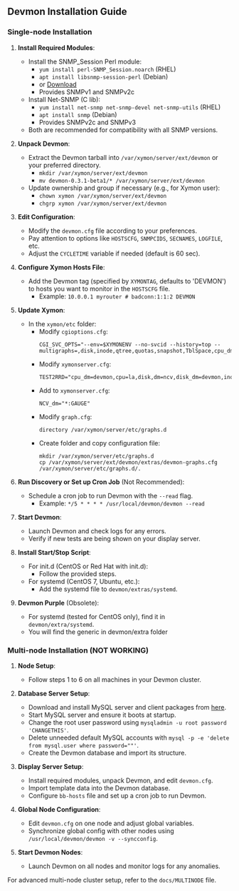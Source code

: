<!DOCTYPE markdown>
<!DOCTYPE markdown>
## Devmon Installation Guide

### Single-node Installation

1. **Install Required Modules**:
   - Install the SNMP_Session Perl module:
     - `yum install perl-SNMP_Session.noarch` (RHEL)
     - `apt install libsnmp-session-perl` (Debian)
     - or [Download](https://github.com/sleinen/snmp-session)
     - Provides SNMPv1 and SNMPv2c
   - Install Net-SNMP (C lib):
     - `yum install net-snmp net-snmp-devel net-snmp-utils` (RHEL)
     - `apt install snmp` (Debian)
     - Provides SNMPv2c and SNMPv3
   - Both are recommended for compatibility with all SNMP versions.

2. **Unpack Devmon**:
   - Extract the Devmon tarball into `/var/xymon/server/ext/devmon` or your preferred directory.
     - `mkdir /var/xymon/server/ext/devmon`
     - `mv devmon-0.3.1-beta1/* /var/xymon/server/ext/devmon`
   - Update ownership and group if necessary (e.g., for Xymon user):
     - `chown xymon /var/xymon/server/ext/devmon`
     - `chgrp xymon /var/xymon/server/ext/devmon`

3. **Edit Configuration**:
   - Modify the `devmon.cfg` file according to your preferences.
   - Pay attention to options like `HOSTSCFG`, `SNMPCIDS`, `SECNAMES`, `LOGFILE`, etc.
   - Adjust the `CYCLETIME` variable if needed (default is 60 sec).

4. **Configure Xymon Hosts File**:
   - Add the Devmon tag (specified by `XYMONTAG`, defaults to 'DEVMON') to hosts you want to monitor in the `HOSTSCFG` file.
     - Example: `10.0.0.1 myrouter # badconn:1:1:2 DEVMON`


5. **Update Xymon**:
   - In the `xymon/etc` folder:
     - Modify `cgioptions.cfg`:
       ```
       CGI_SVC_OPTS="--env=$XYMONENV --no-svcid --history=top --multigraphs=,disk,inode,qtree,quotas,snapshot,TblSpace,cpu_dm,disk_dm,mem_dm,if_col,if_dsc,if_err,if_load,fans,temp"
       ```
     - Modify `xymonserver.cfg`:
       ```
       TEST2RRD="cpu_dm=devmon,cpu=la,disk,dm=ncv,disk_dm=devmon,inode,qtree,memory,mem_dm=devmon,$PINGCOLUMN=tcp,http=tcp,dns=tcp,dig=tcp,time=ntpstat,vmstat,iostat,netstat,temperature,apache,bind,sendmail,mailq,nmailq=mailq,socks,bea,iishealth,citrix,bbgen,bbtest,bbproxy,hobbitd,files,procs=processes,ports,clock,lines,deltalines,ops,stats,cifs,JVM,JMS,HitCache,Session,JDBCConn,ExecQueue,JTA,TblSpace,RollBack,MemReq,InvObj,snapmirr,snaplist,snapshot,cpul=devmon,if_col=devmon,if_dsc=devmon,if_err=devmon,if_load=devmon,temp=devmon,paging,mdc,mdchitpct,cics,dsa,getvis,maxuser,nparts,xymongen,xymonnet,xymonproxy,xymond"
       ```
     - Add to `xymonserver.cfg`:
       ```
       NCV_dm="*:GAUGE"
       ```
     - Modify `graph.cfg`:
       ```
       directory /var/xymon/server/etc/graphs.d
       ```
     - Create folder and copy configuration file:
       ```
       mkdir /var/xymon/server/etc/graphs.d
       cp /var/xymon/server/ext/devmon/extras/devmon-graphs.cfg /var/xymon/server/etc/graphs.d/.
       ```


6. **Run Discovery or Set up Cron Job** (Not Recommended):
   - Schedule a cron job to run Devmon with the `--read` flag.
     - Example: `*/5 * * * * /usr/local/devmon/devmon --read`

7. **Start Devmon**:
   - Launch Devmon and check logs for any errors.
   - Verify if new tests are being shown on your display server.

8. **Install Start/Stop Script**:
   - For init.d (CentOS or Red Hat with init.d):
     - Follow the provided steps.
   - For systemd (CentOS 7, Ubuntu, etc.):
     - Add the systemd file to `devmon/extras/systemd`.

9. **Devmon Purple** (Obsolete):
   - For systemd (tested for CentOS only), find it in `devmon/extra/systemd`.
   - You will find the generic in devmon/extra folder 

### Multi-node Installation (NOT WORKING)

1. **Node Setup**:
   - Follow steps 1 to 6 on all machines in your Devmon cluster.

2. **Database Server Setup**:
   - Download and install MySQL server and client packages from [here](http://dev.mysql.com/downloads/).
   - Start MySQL server and ensure it boots at startup.
   - Change the root user password using `mysqladmin -u root password 'CHANGETHIS'`.
   - Delete unneeded default MySQL accounts with `mysql -p -e 'delete from mysql.user where password=""'`.
   - Create the Devmon database and import its structure.

3. **Display Server Setup**:
   - Install required modules, unpack Devmon, and edit `devmon.cfg`.
   - Import template data into the Devmon database.
   - Configure `bb-hosts` file and set up a cron job to run Devmon.
  
4. **Global Node Configuration**:
   - Edit `devmon.cfg` on one node and adjust global variables.
   - Synchronize global config with other nodes using `/usr/local/devmon/devmon -v --syncconfig`.
  
5. **Start Devmon Nodes**:
   - Launch Devmon on all nodes and monitor logs for any anomalies.

For advanced multi-node cluster setup, refer to the `docs/MULTINODE` file.
